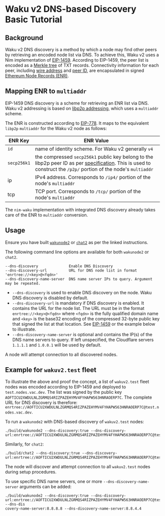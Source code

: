 # Waku v2 DNS-based Discovery Basic Tutorial

## Background

Waku v2 DNS discovery is a method by which a node may find other peers by retrieving an encoded node list via DNS.
To achieve this, Waku v2 uses a Nim implementation of [EIP-1459](https://eips.ethereum.org/EIPS/eip-1459).
According to EIP-1459, the peer list is encoded as a [Merkle tree](https://www.wikiwand.com/en/Merkle_tree) of TXT records.
Connectivity information for each peer, including [wire address](https://docs.libp2p.io/concepts/addressing/) and [peer ID](https://docs.libp2p.io/concepts/peer-id/), are encapsulated in signed [Ethereum Node Records (ENR)](https://eips.ethereum.org/EIPS/eip-778).

## Mapping ENR to `multiaddr`

EIP-1459 DNS discovery is a scheme for retrieving an ENR list via DNS.
Waku v2 addressing is based on [libp2p addressing](https://docs.libp2p.io/concepts/addressing/), which uses a `multiaddr` scheme.

The ENR is constructed according to [EIP-778](https://eips.ethereum.org/EIPS/eip-778).
It maps to the equivalent `libp2p` `multiaddr` for the Waku v2 node as follows:

| ENR Key     | ENR Value                                                              |
|-------------|------------------------------------------------------------------------|
| `id`        | name of identity scheme. For Waku v2 generally `v4`                    |
| `secp256k1` | the compressed `secp256k1` public key belong to the libp2p peer ID as per [specification](https://github.com/libp2p/specs/blob/master/peer-ids/peer-ids.md#keys). This is used to construct the `/p2p/` portion of the node's `multiaddr` |
| ip          | IPv4 address. Corresponds to `/ip4/` portion of the node's `multiaddr` |
| tcp         | TCP port. Corresponds to `/tcp/` portion of the node's `multiaddr`     |

The `nim-waku` implementation with integrated DNS discovery already takes care of the ENR to `multiaddr` conversion.

## Usage

Ensure you have built [`wakunode2`](https://github.com/status-im/nim-waku) or [`chat2`](./chat2.md) as per the linked instructions.

The following command line options are available for both `wakunode2` or `chat2`.

```
--dns-discovery              Enable DNS Discovery
--dns-discovery-url          URL for DNS node list in format 'enrtree://<key>@<fqdn>'
--dns-discovery-name-server  DNS name server IPs to query. Argument may be repeated.
```

- `--dns-discovery` is used to enable DNS discovery on the node. Waku DNS discovery is disabled by default.
- `--dns-discovery-url` is mandatory if DNS discovery is enabled. It contains the URL for the node list. The URL must be in the format `enrtree://<key>@<fqdn>` where `<fqdn>` is the fully qualified domain name and `<key>` is the base32 encoding of the compressed 32-byte public key that signed the list at that location. See [EIP-1459](https://eips.ethereum.org/EIPS/eip-1459#specification) or the example below to illustrate.
- `--dns-discovery-name-server` is optional and contains the IP(s) of the DNS name servers to query. If left unspecified, the Cloudflare servers `1.1.1.1` and `1.0.0.1` will be used by default.

A node will attempt connection to all discovered nodes.

## Example for `wakuv2.test` fleet

To illustrate the above and proof the concept,
a list of `wakuv2.test` fleet nodes was encoded according to EIP-1459 and deployed to `test.nodes.vac.dev`.
The list was signed by the public key `AOFTICU2XWDULNLZGRMQS4RIZPAZEHYMV4FYHAPW563HNRAOERP7C`.
The complete URL for DNS discovery is therefore: `enrtree://AOFTICU2XWDULNLZGRMQS4RIZPAZEHYMV4FYHAPW563HNRAOERP7C@test.nodes.vac.dev`.

To run a `wakunode2` with DNS-based discovery of `wakuv2.test` nodes:

```
./build/wakunode2 --dns-discovery:true --dns-discovery-url:enrtree://AOFTICU2XWDULNLZGRMQS4RIZPAZEHYMV4FYHAPW563HNRAOERP7C@test.nodes.vac.dev
```

Similarly, for `chat2`:

```
./build/chat2 --dns-discovery:true --dns-discovery-url:enrtree://AOFTICU2XWDULNLZGRMQS4RIZPAZEHYMV4FYHAPW563HNRAOERP7C@test.nodes.vac.dev
```

The node will discover and attempt connection to all `wakuv2.test` nodes during setup procedures.

To use specific DNS name servers, one or more `--dns-discovery-name-server` arguments can be added:

```
./build/wakunode2 --dns-discovery:true --dns-discovery-url:enrtree://AOFTICU2XWDULNLZGRMQS4RIZPAZEHYMV4FYHAPW563HNRAOERP7C@test.nodes.vac.dev --dns-dis
covery-name-server:8.8.8.8 --dns-discovery-name-server:8.8.4.4
```
